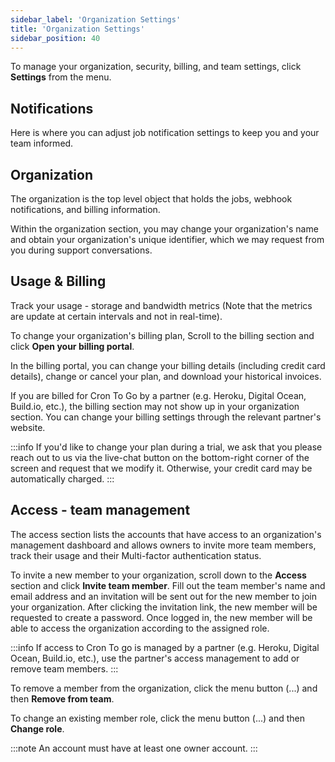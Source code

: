 ```yaml
---
sidebar_label: 'Organization Settings'
title: 'Organization Settings'
sidebar_position: 40
---
```

To manage your organization, security, billing, and team settings, click **Settings** from the menu.

## Notifications

Here is where you can adjust job notification settings to keep you and your team informed.

## Organization

The organization is the top level object that holds the jobs, webhook notifications, and billing information. 

Within the organization section, you may change your organization's name and obtain your organization's unique identifier, which we may request from you during support conversations.

## Usage & Billing

Track your usage - storage and bandwidth metrics (Note that the metrics are update at certain intervals and not in real-time).

To change your organization's billing plan, Scroll to the billing section and click **Open your billing portal**.

In the billing portal, you can change your billing details (including credit card details), change or cancel your plan, and download your historical invoices.

If you are billed for Cron To Go by a partner (e.g. Heroku, Digital Ocean, Build.io, etc.), the billing section may not show up in your organization section. You can change your billing settings through the relevant partner's website.

:::info
If you'd like to change your plan during a trial, we ask that you please reach out to us via the live-chat button on the bottom-right corner of the screen and request that we modify it. Otherwise, your credit card may be automatically charged.
:::

## Access - team management

The access section lists the accounts that have access to an organization's management dashboard and allows owners to invite more team members, track their usage and their Multi-factor authentication status.

To invite a new member to your organization, scroll down to the **Access** section and click **Invite team member**. Fill out the team member's name and email address and an invitation will be sent out for the new member to join your organization. After clicking the invitation link, the new member will be requested to create a password. Once logged in, the new member will be able to access the organization according to the assigned role.

:::info
If access to Cron To go is managed by a partner (e.g. Heroku, Digital Ocean, Build.io, etc.), use the partner's access management to add or remove team members.
:::

To remove a member from the organization, click the menu button (...) and then **Remove from team**.

To change an existing member role, click the menu button (...) and then **Change role**.

:::note
An account must have at least one owner account.
:::
